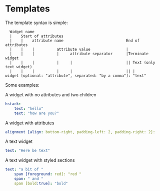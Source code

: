# Templates

The template syntax is simple:

```
  Widget name                                         
  |    Start of attributes
  |    |    attribute name                            End of attributes
  |    |    |          attribute value                |
  |    |    |          |     attribute separator      |Terminate widget
  |    |    |          |     |                        || Text (only text widget)
  |    |    |          |     |                        || |
widget [optional: "attribute", separated: "by a comma"]: "text"
```

Some examples:

A widget with no attributes and two children

```yaml
hstack:
    text: "hello"
    text: "how are you?"
```

A widget with attributes

```yaml
alignment [align: bottom-right, padding-left: 2, padding-right: 2]:
```

A text widget

```yaml
text: "Here be text"
```

A text widget with styled sections
```yaml
text: "a bit of "
    span [foreground: red]: "red "
    span: " and "
    span [bold:true]: "bold"
```
